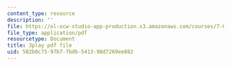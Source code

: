 ```yaml
---
content_type: resource
description: ''
file: https://ol-ocw-studio-app-production.s3.amazonaws.com/courses/7-05-general-biochemistry-spring-2020/502b0c7597b77bdb541398d7269ee882_33w-baH49rA.pdf
file_type: application/pdf
resourcetype: Document
title: 3play pdf file
uid: 502b0c75-97b7-7bdb-5413-98d7269ee882
---
```

